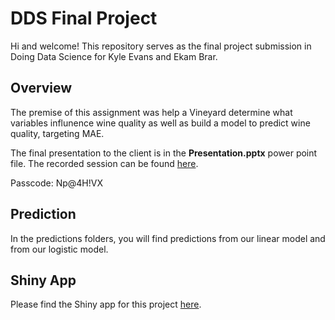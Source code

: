 # DDS Final Project

Hi and welcome!  This repository serves as the final project submission in Doing Data Science for Kyle Evans and Ekam Brar.  

## Overview

The premise of this assignment was help a Vineyard determine what variables influnence wine quality as well as build a model to predict wine quality, targeting MAE. 

The final presentation to the client is in the **Presentation.pptx** power point file.  The recorded session can be found [here]().

Passcode: Np@4H!VX

## Prediction

In the predictions folders, you will find predictions from our linear model and from our logistic model. 

## Shiny App

Please find the Shiny app for this project [here]().
